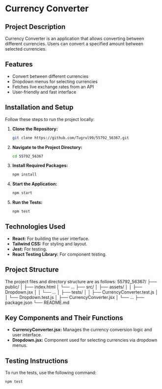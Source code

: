 # Currency Converter

## Project Description
Currency Converter is an application that allows converting between different currencies. Users can convert a specified amount between selected currencies.

## Features
- Convert between different currencies
- Dropdown menus for selecting currencies
- Fetches live exchange rates from an API
- User-friendly and fast interface

## Installation and Setup
Follow these steps to run the project locally:

1. **Clone the Repository:**
    ```bash
    git clone https://github.com/Tugrul99/55792_56367.git
    ```

2. **Navigate to the Project Directory:**
    ```bash
    cd 55792_56367
    ```

3. **Install Required Packages:**
    ```bash
    npm install
    ```

4. **Start the Application:**
    ```bash
    npm start
    ```

5. **Run the Tests:**
    ```bash
    npm test
    ```

## Technologies Used
- **React:** For building the user interface.
- **Tailwind CSS:** For styling and layout.
- **Jest:** For testing.
- **React Testing Library:** For component testing.

## Project Structure
The project files and directory structure are as follows:
55792_56367/
├── public/
│ ├── index.html
│ └── ...
├── src/
│ ├── assets/
│ │ ├── Dropdown.jsx
│ │ └── ...
│ ├── tests/
│ │ ├── CurrencyConverter.test.js
│ │ └── Dropdown.test.js
│ ├── CurrencyConverter.jsx
│ └── ...
├── package.json
└── README.md

## Key Components and Their Functions
- **CurrencyConverter.jsx:** Manages the currency conversion logic and user interface.
- **Dropdown.jsx:** Component used for selecting currencies via dropdown menus.

## Testing Instructions
To run the tests, use the following command:
```bash
npm test
